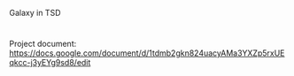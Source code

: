 Galaxy in TSD
#


Project document:
https://docs.google.com/document/d/1tdmb2gkn824uacyAMa3YXZp5rxUEqkcc-j3yEYg9sd8/edit

